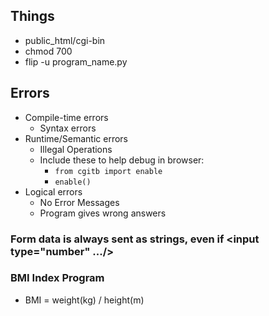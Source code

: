 ## Things
- public_html/cgi-bin
- chmod 700
- flip -u program_name.py

## Errors 
- Compile-time errors
    - Syntax errors
- Runtime/Semantic errors
    - Illegal Operations
    - Include these to help debug in browser:
        - `from cgitb import enable`
        - `enable()`
- Logical errors 
    - No Error Messages
    - Program gives wrong answers

### Form data is always sent as strings, even if <input type="number" .../>

### BMI Index Program
- BMI = weight(kg) / height(m) 